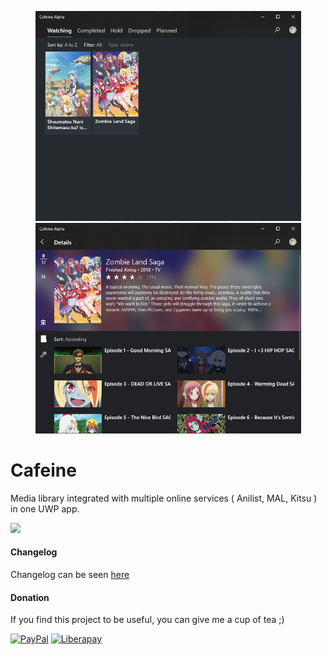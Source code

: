 <p float="left" align="center">
<img src="images/01_dark.png" width="425">
<img src="images/02_dark.png" width="425">
</p>

# Cafeine
Media library integrated with multiple online services ( Anilist, MAL, Kitsu ) in one UWP app.

[<img src="https://assets.windowsphone.com/85864462-9c82-451e-9355-a3d5f874397a/English_get-it-from-MS_InvariantCulture_Default.png" width="150">](https://www.microsoft.com/store/apps/9NG9S7Q4Q65R?ocid=badge)


#### Changelog
Changelog can be seen [here](Changelog.md)

#### Donation
If you find this project to be useful, you can give me a cup of tea ;)

[![PayPal](https://img.shields.io/badge/Donate-PayPal-blue.svg)](https://www.paypal.me/kekekmacan) [![Liberapay](https://img.shields.io/badge/Donate-LiberaPay-Yellow.svg)](https://liberapay.com/kekekmacan/donate)
